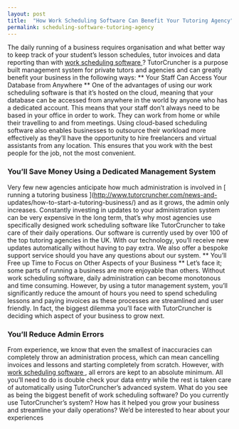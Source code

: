 ```yaml
---
layout: post
title:  "How Work Scheduling Software Can Benefit Your Tutoring Agency"
permalink: scheduling-software-tutoring-agency
---
```

The daily running of a business requires organisation and what better way to
keep track of your student’s lesson schedules, tutor invoices and data
reporting than with [ work scheduling software ](http://www.tutorcruncher.com)
? TutorCruncher is a purpose built management system for private tutors and
agencies and can greatly benefit your business in the following ways: ** Your
Staff Can Access Your Database from Anywhere ** One of the advantages of using
our work scheduling software is that it’s hosted on the cloud, meaning that
your database can be accessed from anywhere in the world by anyone who has a
dedicated account. This means that your staff don’t always need to be based in
your office in order to work. They can work from home or while their
travelling to and from meetings. Using cloud-based scheduling software also
enables businesses to outsource their workload more effectively as they’ll
have the opportunity to hire freelancers and virtual assistants from any
location. This ensures that you work with the best people for the job, not the
most convenient. 

### You’ll Save Money Using a Dedicated Management System

Very few new agencies anticipate how much administration is involved in [
running a tutoring business ](http://www.tutorcruncher.com/news-and-
updates/how-to-start-a-tutoring-business/) and as it grows, the admin only
increases. Constantly investing in updates to your administration system can
be very expensive in the long term, that’s why most agencies use specifically
designed work scheduling software like TutorCruncher to take care of their
daily operations. Our software is currently used by over 100 of the top
tutoring agencies in the UK. With our technology, you’ll receive new updates
automatically without having to pay extra. We also offer a bespoke support
service should you have any questions about our system. ** You’ll Free up Time
to Focus on Other Aspects of your Business ** Let’s face it; some parts of
running a business are more enjoyable than others. Without work scheduling
software, daily administration can become monotonous and time consuming.
However, by using a tutor management system, you’ll significantly reduce the
amount of hours you need to spend scheduling lessons and paying invoices as
these processes are streamlined and user friendly. In fact, the biggest
dilemma you’ll face with TutorCruncher is deciding which aspect of your
business to grow next. 

### You’ll Reduce Admin Errors

From experience, we
know that even the smallest of inaccuracies can completely throw an
administration process, which can mean cancelling invoices and lessons and
starting completely from scratch. However, with [ work scheduling software
](http://www.tutorcruncher.com/features/) , all errors are kept to an absolute
minimum. All you’ll need to do is double check your data entry while the rest
is taken care of automatically using TutorCruncher’s advanced system. What do
you see as being the biggest benefit of work scheduling software? Do you
currently use TutorCruncher’s system? How has it helped you grow your business
and streamline your daily operations? We’d be interested to hear about your
experiences
